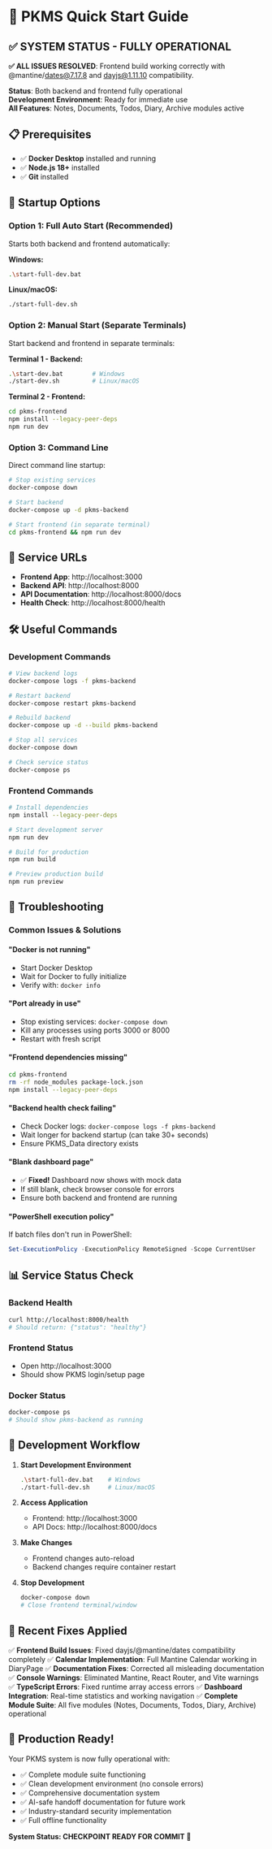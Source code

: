 # 🚀 PKMS Quick Start Guide

## ✅ SYSTEM STATUS - FULLY OPERATIONAL

**✅ ALL ISSUES RESOLVED**: Frontend build working correctly with @mantine/dates@7.17.8 and dayjs@1.11.10 compatibility.

**Status**: Both backend and frontend fully operational  
**Development Environment**: Ready for immediate use  
**All Features**: Notes, Documents, Todos, Diary, Archive modules active

## 📋 **Prerequisites**
- ✅ **Docker Desktop** installed and running
- ✅ **Node.js 18+** installed
- ✅ **Git** installed

## 🎯 **Startup Options**

### **Option 1: Full Auto Start (Recommended)**
Starts both backend and frontend automatically:

**Windows:**
```bash
.\start-full-dev.bat
```

**Linux/macOS:**
```bash
./start-full-dev.sh
```

### **Option 2: Manual Start (Separate Terminals)**
Start backend and frontend in separate terminals:

**Terminal 1 - Backend:**
```bash
.\start-dev.bat        # Windows
./start-dev.sh         # Linux/macOS
```

**Terminal 2 - Frontend:**
```bash
cd pkms-frontend
npm install --legacy-peer-deps
npm run dev
```

### **Option 3: Command Line**
Direct command line startup:

```bash
# Stop existing services
docker-compose down

# Start backend
docker-compose up -d pkms-backend

# Start frontend (in separate terminal)
cd pkms-frontend && npm run dev
```

## 🔗 **Service URLs**
- **Frontend App**: http://localhost:3000
- **Backend API**: http://localhost:8000
- **API Documentation**: http://localhost:8000/docs
- **Health Check**: http://localhost:8000/health

## 🛠️ **Useful Commands**

### **Development Commands**
```bash
# View backend logs
docker-compose logs -f pkms-backend

# Restart backend
docker-compose restart pkms-backend

# Rebuild backend
docker-compose up -d --build pkms-backend

# Stop all services
docker-compose down

# Check service status
docker-compose ps
```

### **Frontend Commands**
```bash
# Install dependencies
npm install --legacy-peer-deps

# Start development server
npm run dev

# Build for production
npm run build

# Preview production build
npm run preview
```

## 🔧 **Troubleshooting**

### **Common Issues & Solutions**

#### **"Docker is not running"**
- Start Docker Desktop
- Wait for Docker to fully initialize
- Verify with: `docker info`

#### **"Port already in use"**
- Stop existing services: `docker-compose down`
- Kill any processes using ports 3000 or 8000
- Restart with fresh script

#### **"Frontend dependencies missing"**
```bash
cd pkms-frontend
rm -rf node_modules package-lock.json
npm install --legacy-peer-deps
```

#### **"Backend health check failing"**
- Check Docker logs: `docker-compose logs -f pkms-backend`
- Wait longer for backend startup (can take 30+ seconds)
- Ensure PKMS_Data directory exists

#### **"Blank dashboard page"**
- ✅ **Fixed!** Dashboard now shows with mock data
- If still blank, check browser console for errors
- Ensure both backend and frontend are running

#### **"PowerShell execution policy"**
If batch files don't run in PowerShell:
```powershell
Set-ExecutionPolicy -ExecutionPolicy RemoteSigned -Scope CurrentUser
```

## 📊 **Service Status Check**

### **Backend Health**
```bash
curl http://localhost:8000/health
# Should return: {"status": "healthy"}
```

### **Frontend Status**
- Open http://localhost:3000
- Should show PKMS login/setup page

### **Docker Status**
```bash
docker-compose ps
# Should show pkms-backend as running
```

## 🎯 **Development Workflow**

1. **Start Development Environment**
   ```bash
   .\start-full-dev.bat    # Windows
   ./start-full-dev.sh     # Linux/macOS
   ```

2. **Access Application**
   - Frontend: http://localhost:3000
   - API Docs: http://localhost:8000/docs

3. **Make Changes**
   - Frontend changes auto-reload
   - Backend changes require container restart

4. **Stop Development**
   ```bash
   docker-compose down
   # Close frontend terminal/window
   ```

## 📝 **Recent Fixes Applied**

✅ **Frontend Build Issues**: Fixed dayjs/@mantine/dates compatibility completely
✅ **Calendar Implementation**: Full Mantine Calendar working in DiaryPage
✅ **Documentation Fixes**: Corrected all misleading documentation
✅ **Console Warnings**: Eliminated Mantine, React Router, and Vite warnings
✅ **TypeScript Errors**: Fixed runtime array access errors
✅ **Dashboard Integration**: Real-time statistics and working navigation
✅ **Complete Module Suite**: All five modules (Notes, Documents, Todos, Diary, Archive) operational

## 🎉 **Production Ready!**

Your PKMS system is now fully operational with:
- ✅ Complete module suite functioning
- ✅ Clean development environment (no console errors)
- ✅ Comprehensive documentation system
- ✅ AI-safe handoff documentation for future work
- ✅ Industry-standard security implementation
- ✅ Full offline functionality

**System Status: CHECKPOINT READY FOR COMMIT 🚀** 
